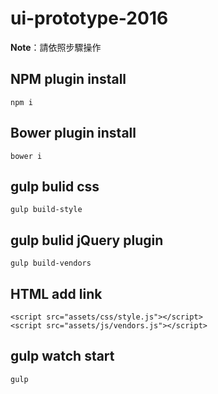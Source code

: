ui-prototype-2016
=============

**Note**：請依照步驟操作

NPM plugin install
-----------

    npm i


Bower plugin install
-----------

    bower i


gulp bulid css 
-----------

    gulp build-style

gulp bulid jQuery  plugin
-----------

    gulp build-vendors

HTML add link
-----------

    <script src="assets/css/style.js"></script>
    <script src="assets/js/vendors.js"></script>

gulp watch start
-----------

    gulp